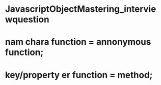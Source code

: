 # JavascriptObjectMastering_interviewquestion

# nam chara function = annonymous function;
# key/property er function = method;